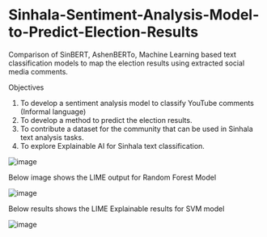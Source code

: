 # Sinhala-Sentiment-Analysis-Model-to-Predict-Election-Results
Comparison of SinBERT, AshenBERTo, Machine Learning based text classification models to map the election results using extracted social media comments.

Objectives 

1. To develop a sentiment analysis model to classify YouTube comments (Informal language)  
2. To develop a method to predict the election results.
3. To contribute a dataset for the community that can be used in Sinhala text analysis tasks.
4. To explore Explainable AI for Sinhala text classification.

   
![image](https://github.com/user-attachments/assets/389b0bbc-1356-43d3-8177-ee9eee9aaceb)

Below image shows the LIME output for Random Forest Model

![image](https://github.com/user-attachments/assets/6a6cfe68-9f53-44de-8c4b-52b55a68a8f3)


Below results shows the LIME Explainable results for SVM model

![image](https://github.com/user-attachments/assets/e73d70f1-2d1c-48e1-bd81-548dd4e61ca1)

